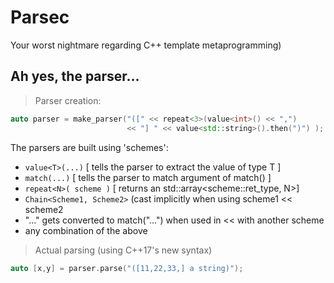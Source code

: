 # Parsec
Your worst nightmare regarding C++ template metaprogramming)

## Ah yes, the parser... 
> Parser creation:
```C++
auto parser = make_parser("([" << repeat<3>(value<int>() << ",")
                          << "] " << value<std::string>().then(")") );
```
The parsers are built using 'schemes':
- `value<T>(...)` [ tells the parser to extract the value of type T ]
- `match(...)`    [ tells the parser to match argument of match()   ]
- `repeat<N>( scheme )` [ returns an std::array<scheme::ret_type, N>]
- `Chain<Scheme1, Scheme2>` (cast implicitly when using scheme1 << scheme2
- "..." gets converted to match("...") when used in << with another scheme
- any combination of the above

> Actual parsing (using C++17's new syntax) 
```C++ 
auto [x,y] = parser.parse("([11,22,33,] a string)");
```
